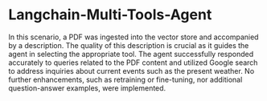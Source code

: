 # Langchain-Multi-Tools-Agent

In this scenario, a PDF was ingested into the vector store and accompanied by a description. The quality of this description is crucial as it guides the agent in selecting the appropriate tool. The agent successfully responded accurately to queries related to the PDF content and utilized Google search to address inquiries about current events such as the present weather. No further enhancements, such as retraining or fine-tuning, nor additional question-answer examples, were implemented.
